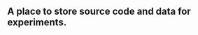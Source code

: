 A place to store source code and data for experiments.
------------------------------------------------------
